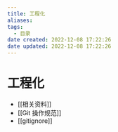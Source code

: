 ```yaml
---
title: 工程化
aliases:
tags:
  - 目录
date created: 2022-12-08 17:22:26
date updated: 2022-12-08 17:22:26
---
```


# 工程化

- [[相关资料]]
- [[Git 操作规范]]
- [[gitignore]]
